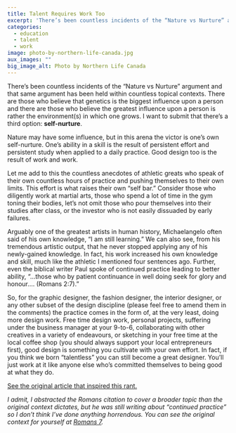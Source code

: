 ```yaml
---
title: Talent Requires Work Too
excerpt: 'There’s been countless incidents of the “Nature vs Nurture” argument and that same argument has been held within countless topical contexts. There are those who believe that genetics is the biggest influence upon a person and there are those who believe the greatest influence upon a person is rather the environment(s) in which one grows. I want to submit that there’s a third option: <strong>self-nurture</strong>.'
categories:
  - education
  - talent
  - work
image: photo-by-northern-life-canada.jpg
aux_images: ""
big_image_alt: Photo by Northern Life Canada
---
```

There’s been countless incidents of the “Nature vs Nurture” argument and that same argument has been held within countless topical contexts. There are those who believe that genetics is the biggest influence upon a person and there are those who believe the greatest influence upon a person is rather the environment(s) in which one grows. I want to submit that there’s a third option: <strong>self-nurture</strong>. <!--more-->

Nature may have some influence, but in this arena the victor is one’s own self-nurture. One’s ability in a skill is the result of persistent effort and persistent study when applied to a daily practice. Good design too is the result of work and work.

Let me add to this the countless anecdotes of athletic greats who speak of their own countless hours of practice and pushing themselves to their own limits. This effort is what raises their own “self bar.” Consider those who diligently work at martial arts, those who spend a lot of time in the gym toning their bodies, let’s not omit those who pour themselves into their studies after class, or the investor who is not easily dissuaded by early failures.

Arguably one of the greatest artists in human history, Michaelangelo often said of his own knowledge, “I am still learning.” We can also see, from his tremendous artistic output, that he never stopped applying any of his newly-gained knowledge.  In fact, his work increased his own knowledge and skill, much  like the athletic I mentioned four sentences ago. Further, even  the biblical writer Paul spoke of continued practice leading to better ability, “...those who by patient continuance in well doing seek for glory and honour.... (Romans 2:7).”

So, for the graphic designer, the fashion designer, the interior designer, or any other subset of the design discipline (please feel free to amend them in the comments) the practice comes in the form of, at the very least, doing more design work. Free time design work, personal projects, suffering under the business manager at your 9-to-6, collaborating with other creatives in a variety of endeavours, or sketching in your free time at the local coffee shop (you should always support your local entrepreneurs first), good design is something you cultivate with your own effort. In fact, if you think we born “talentless” you can still become a great designer. You’ll just work at it like anyone else who’s committed themselves to being good at what they do.

<a href="http://www.northernlife.ca/news/lifestyle/2010/11/design011110.aspx" target="_blank">See the original article that inspired this rant.</a>

<em>I admit, I abstracted the Romans citation to cover a broader topic than the original context dictates, but he was still writing about “continued practice” so I don’t think I’ve done anything horrendous. You can see the original context for yourself at <a href="http://net.bible.org/bible.php?book=Rom&chapter=7#n5">Romans 7</a>.</em>
